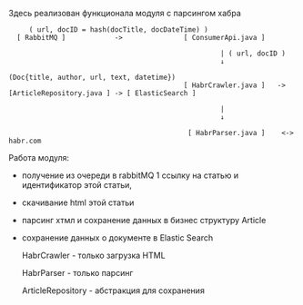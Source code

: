 Здесь реализован функционала модуля с парсингом хабра

```
     ( url, docID = hash(docTitle, docDateTime) )
  [ RabbitMQ ]            ->               [ ConsumerApi.java ]
  
                                                    | ( url, docID ) 
                                                    ↓ 
                                                              (Doc{title, author, url, text, datetime})
                                           [ HabrCrawler.java ]   ->  [ArticleRepository.java ] -> [ ElasticSearch ]
                                                
                                                    |
                                                    ↓
                                       
                                            [ HabrParser.java ]    <->     habr.com 
```

Работа модуля:
- получение из очереди в rabbitMQ 1 ссылку на статью и идентификатор этой статьи,
- скачивание html этой статьи
- парсинг хтмл и сохранение данных в бизнес структуру Article 
- сохранение данных о документе в Elastic Search



  HabrCrawler - только загрузка HTML

  HabrParser - только парсинг

  ArticleRepository - абстракция для сохранения